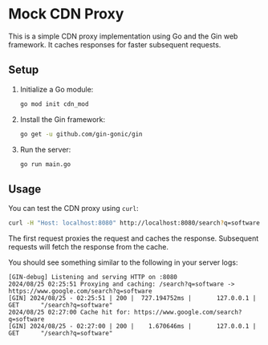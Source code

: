 
# Mock CDN Proxy

This is a simple CDN proxy implementation using Go and the Gin web framework. It caches responses for faster subsequent requests.

## Setup

1. Initialize a Go module:
    ```bash
    go mod init cdn_mod
    ```

2. Install the Gin framework:
    ```bash
    go get -u github.com/gin-gonic/gin
    ```

3. Run the server:
    ```bash
    go run main.go
    ```

## Usage

You can test the CDN proxy using `curl`:

```bash
curl -H "Host: localhost:8080" http://localhost:8080/search?q=software
```

The first request proxies the request and caches the response. Subsequent requests will fetch the response from the cache.

You should see something similar to the following in your server logs:


```
[GIN-debug] Listening and serving HTTP on :8080
2024/08/25 02:25:51 Proxying and caching: /search?q=software -> https://www.google.com/search?q=software
[GIN] 2024/08/25 - 02:25:51 | 200 |  727.194752ms |       127.0.0.1 | GET      "/search?q=software"
2024/08/25 02:27:00 Cache hit for: https://www.google.com/search?q=software
[GIN] 2024/08/25 - 02:27:00 | 200 |    1.670646ms |       127.0.0.1 | GET      "/search?q=software"
```
